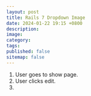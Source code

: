 ```yaml
---
layout: post
title: Rails 7 Dropdown Image
date: 2024-01-22 19:15 +0800
description:
image:
category:
tags:
published: false
sitemap: false
---
```


1. User goes to show page.
2. User clicks edit.
3. 
